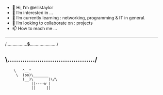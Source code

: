 - 👋 Hi, I’m @ellistaylor
- 👀 I’m interested in ...
- 🌱 I’m currently learning : networking, programming & IT in general.
- 💞️ I’m looking to collaborate on : projects
- 📫 How to reach me ...

 ________________________________________
/.................💲......................\\

\\........................................./
 ----------------------------------------
        \   ^__^
         \  (oo)\_______
            (__)\       )\/\
                ||----w |
                ||     ||
